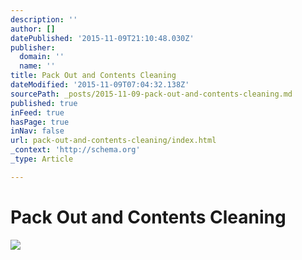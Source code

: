 ```yaml
---
description: ''
author: []
datePublished: '2015-11-09T21:10:48.030Z'
publisher:
  domain: ''
  name: ''
title: Pack Out and Contents Cleaning
dateModified: '2015-11-09T07:04:32.138Z'
sourcePath: _posts/2015-11-09-pack-out-and-contents-cleaning.md
published: true
inFeed: true
hasPage: true
inNav: false
url: pack-out-and-contents-cleaning/index.html
_context: 'http://schema.org'
_type: Article

---
```

# Pack Out and Contents Cleaning
![](https://the-grid-user-content.s3-us-west-2.amazonaws.com/03ae19c5-4a6d-4dc4-97b2-e7fa97c36344.png)